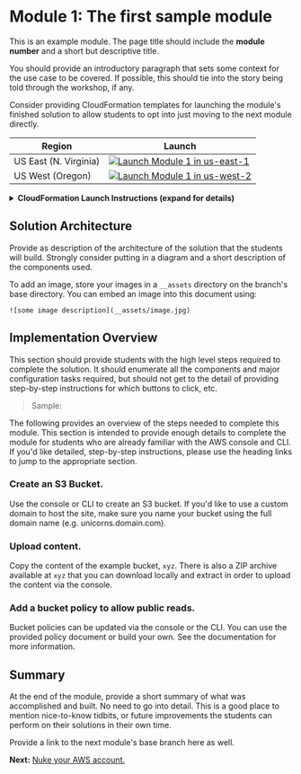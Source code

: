 Module 1: The first sample module
===

This is an example module.
The page title should include the **module number** and a short but descriptive title.

You should provide an introductory paragraph that sets some context for the use case to be covered.
If possible, this should tie into the story being told through the workshop, if any.

Consider providing CloudFormation templates for launching the module's finished solution
to allow students to opt into just moving to the next module directly.

Region| Launch
------|-----
US East (N. Virginia) | [![Launch Module 1 in us-east-1](http://docs.aws.amazon.com/AWSCloudFormation/latest/UserGuide/images/cloudformation-launch-stack-button.png)](https://console.aws.amazon.com/cloudformation/home?region=us-east-1#/stacks/new?stackName=your-stack-name&templateURL=https://s3.amazonaws.com/wildrydes-us-east-1/WorkshopTemplate/1_ExampleTemplate/example.yaml)
US West (Oregon) | [![Launch Module 1 in us-west-2](http://docs.aws.amazon.com/AWSCloudFormation/latest/UserGuide/images/cloudformation-launch-stack-button.png)](https://console.aws.amazon.com/cloudformation/home?region=us-west-2#/stacks/new?stackName=your-stack-name&templateURL=https://s3.amazonaws.com/wildrydes-us-west-2/WorkshopTemplate/1_ExampleTemplate/example.yaml)

<details>
  <summary><strong>CloudFormation Launch Instructions (expand for details)</strong></summary>
  1. Click the **Launch Stack** link above for the region of your choice.
  2. Click **Next** on the Select Template page.
  3. ...
</details>

## Solution Architecture

Provide as description of the architecture of the solution that the students will build.
Strongly consider putting in a diagram and a short description of the components used.

To add an image, store your images in a `__assets` directory on the branch's base directory.
You can embed an image into this document using:

```
![some image description](__assets/image.jpg)
```

## Implementation Overview

This section should provide students with the high level steps required to complete the solution.
It should enumerate all the components and major configuration tasks required, 
but should not get to the detail of providing step-by-step instructions 
for which buttons to click, etc.

> Sample:

The following provides an overview of the steps needed to complete this module.
This section is intended to provide enough details to complete the module for students
who are already familiar with the AWS console and CLI.
If you'd like detailed, step-by-step instructions, please use the heading links 
to jump to the appropriate section.

### Create an S3 Bucket.

Use the console or CLI to create an S3 bucket.
If you'd like to use a custom domain to host the site, make sure you name your bucket
using the full domain name (e.g. unicorns.domain.com).

### Upload content.

Copy the content of the example bucket, `xyz`. 
There is also a ZIP archive available at `xyz` that you can download locally and extract
in order to upload the content via the console.

### Add a bucket policy to allow public reads.

Bucket policies can be updated via the console or the CLI.
You can use the provided policy document or build your own.
See the documentation for more information.


## Summary

At the end of the module, provide a short summary of what was accomplished and built.
No need to go into detail.
This is a good place to mention nice-to-know tidbits, or future improvements the students
can perform on their solutions in their own time.

Provide a link to the next module's base branch here as well.

**Next:** [Nuke your AWS account.](/team-siklab/workshop-base-template/tree/master)